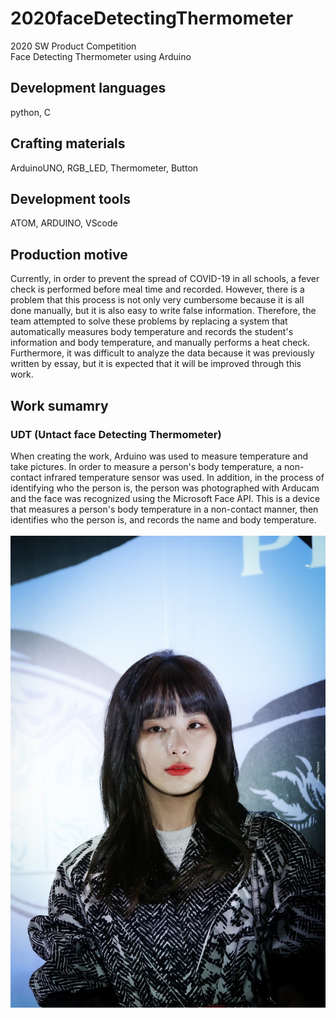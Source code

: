 # 2020faceDetectingThermometer
2020 SW Product Competition<br>
Face Detecting Thermometer using Arduino<br>
## Development languages
python, C
## Crafting materials
ArduinoUNO, RGB_LED, Thermometer, Button
## Development tools
ATOM, ARDUINO, VScode
## Production motive
Currently, in order to prevent the spread of COVID-19 in all schools, a fever check is performed before meal time and recorded. However, there is a problem that this process is not only very cumbersome because it is all done manually, but it is also easy to write false information. Therefore, the team attempted to solve these problems by replacing a system that automatically measures body temperature and records the student's information and body temperature, and manually performs a heat check. Furthermore, it was difficult to analyze the data because it was previously written by essay, but it is expected that it will be improved through this work.
## Work sumamry
### UDT (Untact face Detecting Thermometer)
When creating the work, Arduino was used to measure temperature and take pictures. In order to measure a person's body temperature, a non-contact infrared temperature sensor was used. In addition, in the process of identifying who the person is, the person was photographed with Arducam and the face was recognized using the Microsoft Face API. This is a device that measures a person's body temperature in a non-contact manner, then identifies who the person is, and records the name and body temperature.
<br>
<br>
<img src="https://github.com/KoYejune0302/2020faceDetectingThermometer/blob/main/source/seulgi1.jpg?raw=true">
